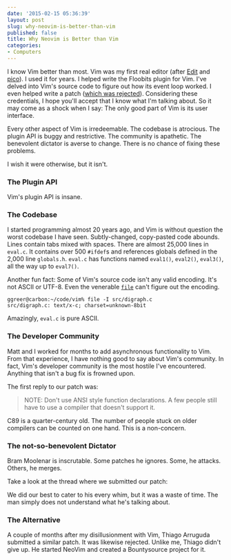 ```yaml
---
date: '2015-02-15 05:36:39'
layout: post
slug: why-neovim-is-better-than-vim
published: false
title: Why Neovim is Better than Vim
categories:
- Computers
---
```


I know Vim better than most. Vim was my first real editor (after [Edit](https://en.wikipedia.org/wiki/MS-DOS_Editor) and [pico](http://en.wikipedia.org/wiki/Pico_%28text_editor%29)). I used it for years. I helped write the Floobits plugin for Vim. I've delved into Vim's source code to figure out how its event loop worked. I even helped write a patch ([which was rejected](https://groups.google.com/d/msg/vim_dev/-4pqDJfHCsM/LkYNCpZjQ70J)). Considering these credentials, I hope you'll accept that I know what I'm talking about. So it may come as a shock when I say: The only good part of Vim is its user interface.

Every other aspect of Vim is irredeemable. The codebase is atrocious. The plugin API is buggy and restrictive. The community is apathetic. The benevolent dictator is averse to change. There is no chance of fixing these problems.

I wish it were otherwise, but it isn't.


### The Plugin API

Vim's plugin API is insane. 


### The Codebase

I started programming almost 20 years ago, and Vim is without question the worst codebase I have seen. Subtly-changed, copy-pasted code abounds. Lines contain tabs mixed with spaces. There are almost 25,000 lines in `eval.c`. It contains over 500 `#ifdef`s and references globals defined in the 2,000 line `globals.h`. `eval.c` has functions named `eval1()`, `eval2()`, `eval3()`, all the way up to `eval7()`.

Another fun fact: Some of Vim's source code isn't any valid encoding. It's not ASCII or UTF-8. Even the venerable [`file`](http://en.wikipedia.org/wiki/File_%28command%29) can't figure out the encoding.

    ggreer@carbon:~/code/vim% file -I src/digraph.c 
    src/digraph.c: text/x-c; charset=unknown-8bit

Amazingly, `eval.c` is pure ASCII.


### The Developer Community

Matt and I worked for months to add asynchronous functionality to Vim. From that experience, I have nothing good to say about Vim's community. In fact, Vim's developer community is the most hostile I've encountered. Anything that isn't a bug fix is frowned upon. 

The first reply to our patch was:

> NOTE: Don't use ANSI style function declarations.  A few people still have to use a compiler that doesn't support it.

C89 is a quarter-century old. The number of people stuck on older compilers can be counted on one hand. This is a non-concern.


### The not-so-benevolent Dictator

Bram Moolenar is inscrutable. Some patches he ignores. Some, he attacks. Others, he merges.

Take a look at the thread where we submitted our patch:

We did our best to cater to his every whim, but it was a waste of time. The man simply does not understand what he's talking about.


### The Alternative

A couple of months after my disillusionment with Vim, Thiago Arruguda submitted a similar patch. It was likewise rejected. Unlike me, Thiago didn't give up. He started NeoVim and created a Bountysource project for it.
